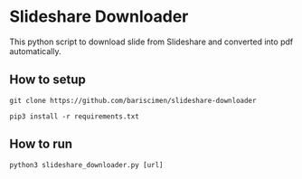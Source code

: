 # Slideshare Downloader

This python script to download slide from Slideshare and converted into pdf automatically.

## How to setup
    git clone https://github.com/bariscimen/slideshare-downloader

    pip3 install -r requirements.txt

## How to run

    python3 slideshare_downloader.py [url]

